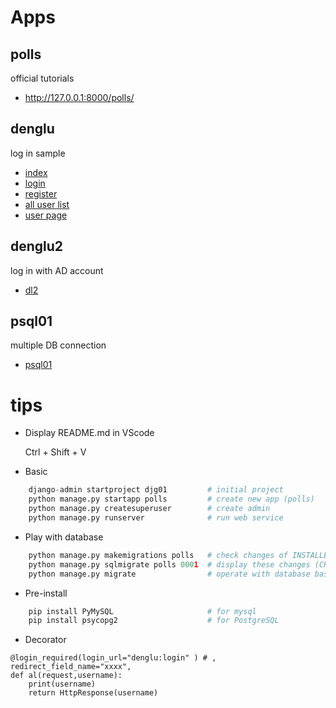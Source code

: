 # Apps
## polls
official tutorials
* <http://127.0.0.1:8000/polls/>
## denglu
log in sample
* [index][dlindex]
* [login][dllogin]
* [register][dlregister]
* [all user list][dlal]
* [user page][dlul]

[dlindex]: http://127.0.0.1:8000/dl/ '/dl/'
[dllogin]: http://127.0.0.1:8000/dl/login/ '/dl/login/'
[dlregister]: http://127.0.0.1:8000/dl/register/ '/dl/register/'
[dlal]: http://127.0.0.1:8000/dl/login/ '/dl/login/'
[dlul]: http://127.0.0.1:8000/dl/login/user/ '/dl/login/user/'

## denglu2
log in with AD account
* [dl2](http://127.0.0.1:8000/dl2/ '/dl2')
## psql01
multiple DB connection
* [psql01](http://127.0.0.1:8000/psql01/ '/psql01')
# tips

* Display README.md in VScode

    Ctrl + Shift + V

* Basic
```python
    django-admin startproject djg01         # initial project
    python manage.py startapp polls         # create new app (polls) 
    python manage.py createsuperuser        # create admin  
    python manage.py runserver              # run web service
```
* Play with database
```python
    python manage.py makemigrations polls   # check changes of INSTALLED_APPS (polls) && generate a migration file  
    python manage.py sqlmigrate polls 0001  # display these changes (CREATE TABLE "polls_question" ("id" integer NOT NULL PRIMARY KEY AUTOINCRE......))        
    python manage.py migrate                # operate with database based on the migration file 
```

* Pre-install
```python
    pip install PyMySQL                     # for mysql
    pip install psycopg2                    # for PostgreSQL
```

* Decorator
```
@login_required(login_url="denglu:login" ) # , redirect_field_name="xxxx",
def al(request,username):
    print(username)
    return HttpResponse(username) 
```    
